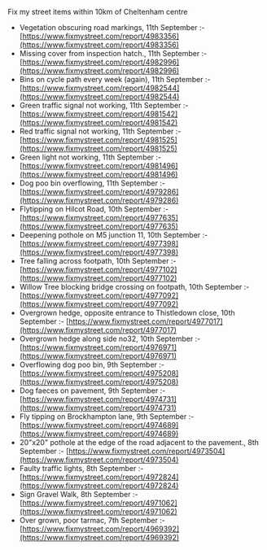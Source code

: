 Fix my street items within 10km of Cheltenham centre

<!-- fix_marker starts -->

- Vegetation obscuring road markings, 11th September :- [https://www.fixmystreet.com/report/4983356](https://www.fixmystreet.com/report/4983356)
- Missing cover from inspection hatch., 11th September :- [https://www.fixmystreet.com/report/4982996](https://www.fixmystreet.com/report/4982996)
- Bins on cycle path every week (again), 11th September :- [https://www.fixmystreet.com/report/4982544](https://www.fixmystreet.com/report/4982544)
- Green traffic signal not working, 11th September :- [https://www.fixmystreet.com/report/4981542](https://www.fixmystreet.com/report/4981542)
- Red traffic signal not working, 11th September :- [https://www.fixmystreet.com/report/4981525](https://www.fixmystreet.com/report/4981525)
- Green light not working, 11th September :- [https://www.fixmystreet.com/report/4981496](https://www.fixmystreet.com/report/4981496)
- Dog poo bin overflowing, 11th September :- [https://www.fixmystreet.com/report/4979286](https://www.fixmystreet.com/report/4979286)
- Flytipping on Hilcot Road, 10th September :- [https://www.fixmystreet.com/report/4977635](https://www.fixmystreet.com/report/4977635)
- Deepening pothole on M5 junction 11, 10th September :- [https://www.fixmystreet.com/report/4977398](https://www.fixmystreet.com/report/4977398)
- Tree falling across footpath, 10th September :- [https://www.fixmystreet.com/report/4977102](https://www.fixmystreet.com/report/4977102)
- Willow Tree blocking bridge crossing on footpath, 10th September :- [https://www.fixmystreet.com/report/4977092](https://www.fixmystreet.com/report/4977092)
- Overgrown hedge, opposite entrance to Thistledown close, 10th September :- [https://www.fixmystreet.com/report/4977017](https://www.fixmystreet.com/report/4977017)
- Overgrown hedge along side no32, 10th September :- [https://www.fixmystreet.com/report/4976971](https://www.fixmystreet.com/report/4976971)
- Overflowing dog poo bin, 9th September :- [https://www.fixmystreet.com/report/4975208](https://www.fixmystreet.com/report/4975208)
- Dog faeces on pavement, 9th September :- [https://www.fixmystreet.com/report/4974731](https://www.fixmystreet.com/report/4974731)
- Fly tipping on Brockhampton lane, 9th September :- [https://www.fixmystreet.com/report/4974689](https://www.fixmystreet.com/report/4974689)
- 20"x20" pothole at the edge of the road adjacent to the pavement., 8th September :- [https://www.fixmystreet.com/report/4973504](https://www.fixmystreet.com/report/4973504)
- Faulty traffic lights, 8th September :- [https://www.fixmystreet.com/report/4972824](https://www.fixmystreet.com/report/4972824)
- Sign Gravel Walk, 8th September :- [https://www.fixmystreet.com/report/4971062](https://www.fixmystreet.com/report/4971062)
- Over grown, poor tarmac, 7th September :- [https://www.fixmystreet.com/report/4969392](https://www.fixmystreet.com/report/4969392)

<!-- fix_marker ends -->